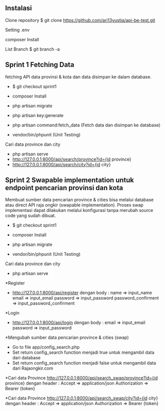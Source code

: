 ## Instalasi

Clone repository
$ git clone https://github.com/ari13yustia/api-be-test.git

Setting .env

composer Install

List Branch
$ git branch -a

## Sprint 1 Fetching Data
fetching API data provinsi & kota dan data
disimpan ke dalam database.

- $ git checkout sprint1

- composer Install

- php artisan migrate

- php artisan key:generate

- php artisan command:fetch_data (Fetch data dan disimpan ke database)

- vendor/bin/phpunit (Unit Testing)

Cari data province dan city
- php artisan serve
- http://127.0.0.1:8000/api/search/province?id={id province}
- http://127.0.0.1:8000/api/search/city?id={id city}

## Sprint 2 Swapable implementation​ untuk endpoint pencarian provinsi dan kota
Membuat sumber data pencarian province & cities bisa melalui database​ atau direct API​ raja ongkir (swapable implementation). Proses swap implementasi dapat dilakukan melalui konfigurasi tanpa merubah source code yang sudah dibuat.

- $ git checkout sprint1

- composer Install

- php artisan migrate

- vendor/bin/phpunit (Unit Testing)

Cari data province dan city
- php artisan serve

*Register
- http://127.0.0.1:8000/api/register
dengan body :
name                => input_name
email               => input_email
password            => input_password
password_confirment => input_password_confirment

*Login
- http://127.0.0.1:8000/api/login
dengan body :
email               => input_email
password            => input_password

*Mengubah sumber data pencarian province & cities (swap)
- Go to file app/config_search.php
- Set return config_search function menjadi true untuk mengambil data dari database
- Set return config_search function menjadi false untuk mengambil data dari Rajaongkir.com

*Cari data Province
http://127.0.0.1:8000/api/search_swap/province?id={id province}
dengan header :
Accept          => application/json
Authorization   => Bearer {token}

*Cari data Province
http://127.0.0.1:8000/api/search_swap/city?id={id city}
dengan header :
Accept          => application/json
Authorization   => Bearer {token}
